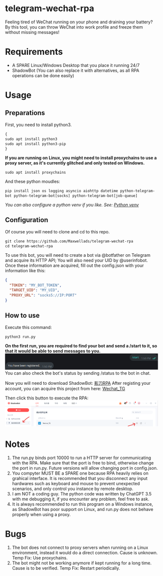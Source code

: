 # telegram-wechat-rpa
Feeling tired of WeChat running on your phone and draining your battery? By this tool, you can throw WeChat into work profile and freeze them without missing messages!

# Requirements
- A SPARE Linux/Windows Desktop that you place it running 24/7
- ShadowBot (You can also replace it with alternatives, as all RPA operations can be done easily)
  
# Usage
## Preparations
First, you need to install python3.
```shell
{
sudo apt install python3
sudo apt install python3-pip
}
```
**If you are running on Linux, you might need to install proxychains to use a proxy server, as it's currently glitched and only tested on Windows.**
```shell
sudo apt install proxychains
```
And these python moudles:
```shell
pip install json os logging asyncio aiohttp datetime python-telegram-bot python-telegram-bot[socks] python-telegram-bot[job-queue]
```
*You can also configure a python venv if you like. See: [Python venv](https://docs.python.org/3/library/venv.html)*
## Configuration
Of course you will need to clone and cd to this repo.
```shell
git clone https://github.com/Maxwellads/telegram-wechat-rpa
cd telegram-wechat-rpa
```
To use this bot, you will need to create a bot via @botfather on Telegram and acquire its HTTP API; You will also need your UID by @userinfobot. Once these information are acquired, fill out the config.json with your information like this:
```json
{
  "TOKEN": "MY_BOT_TOKEN",
  "TARGET_UID": "MY_UID",
  "PROXY_URL": "socks5://IP:PORT"
}
```
## How to use
Execute this command: 
```shell
python3 run.py
```
**On the first run, you are required to find your bot and send a /start to it, so that it would be able to send messages to you.**
<img src="assets/start.png" alt="First Run"/>
You can also check the bot's status by sending /status to the bot in chat.

Now you will need to download ShadowBot: [影刀RPA](https://www.yingdao.com/client-download/)
After registing your account, you can acquire this project from here: [Wechat_TG](https://api.winrobot360.com/redirect/robot/share?inviteKey=07ce853e3e7bbf48)

Then click this button to execute the RPA:
<img src="assets/execute.png">

# Notes
1. The run.py binds port 10000 to run a HTTP server for communicating with the RPA. Make sure that the port is free to bind, otherwise change the port in run.py. Future versions will allow changing port in config.json.
2. You compyter MUST BE a SPARE one because RPA heavily relies on grahical interface. It is recommended that you disconnect any input hardwares such as keyboard and mouse to prevent unexpected scenarios, and only control you instance by remote desktop.
3. I am NOT a coding guy. The python code was written by ChatGPT 3.5 with me debugging it, if you encounter any problem, feel free to ask.
4. It is always recommended to run this program on a Windows instance, as ShadowBot has poor support on Linux, and run.py does not behave properly when using a proxy.

# Bugs
1. The bot does not connect to proxy servers when running on a Linux environment, instead it would do a direct connection. Cause is unknown. Temp Fix: Use proxychains.
2. The bot might not be working anymore if kept running for a long time. Cause is to be verified. Temp Fix: Restart periodically. 

